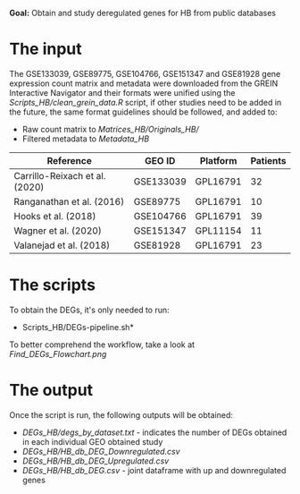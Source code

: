 **Goal:** Obtain and study deregulated genes for HB from public databases

# The input

The GSE133039, GSE89775, GSE104766, GSE151347 and  GSE81928 gene expression count matrix and metadata were downloaded from the GREIN Interactive Navigator and their formats were unified using the *Scripts_HB/clean_grein_data.R* script, if other studies need to be added in the future, the same format guidelines should be followed, and added to:

* Raw count matrix to *Matrices_HB/Originals_HB/*
* Filtered metadata to *Metadata_HB*


| Reference                      | GEO ID    | Platform | Patients |
|--------------------------------|-----------|----------|----------|
| Carrillo-Reixach et al. (2020) | GSE133039 | GPL16791 | 32       |
| Ranganathan et al. (2016)      | GSE89775  | GPL16791 | 10       |
| Hooks et al. (2018)            | GSE104766 | GPL16791 | 39       |
| Wagner et al. (2020)           | GSE151347 | GPL11154 | 11       |
| Valanejad et al. (2018)        | GSE81928  | GPL16791 | 23       |

# The scripts

To obtain the DEGs, it's only needed to run:
* Scripts_HB/DEGs-pipeline.sh*

To better comprehend the workflow, take a look at *Find_DEGs_Flowchart.png*

# The output

Once the script is run, the following outputs will be obtained:
* *DEGs_HB/degs_by_dataset.txt* - indicates the number of DEGs obtained in each individual GEO obtained study
* *DEGs_HB/HB_db_DEG_Downregulated.csv*
* *DEGs_HB/HB_db_DEG_Upregulated.csv*
* *DEGs_HB/HB_db_DEG.csv* - joint dataframe with up and downregulated genes

